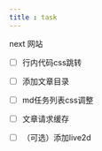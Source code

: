 ```yaml
---
title : task
---
```


next 网站

- [ ] 行内代码css跳转
- [ ] 添加文章目录
- [ ] md任务列表css调整
- [ ] 文章请求缓存
- [ ] （可选）添加live2d

